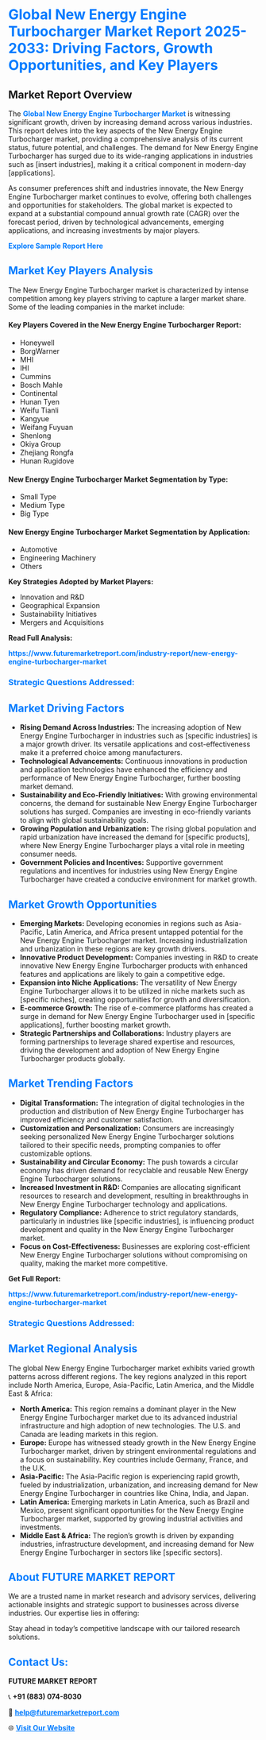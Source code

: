 <h1 style="color: #007BFF;">Global New Energy Engine Turbocharger Market Report 2025-2033: Driving Factors, Growth Opportunities, and Key Players</h1>

<section id="overview">
<h2>Market Report Overview</h2>
<p>The <a href="https://www.futuremarketreport.com/industry-report/new-energy-engine-turbocharger-market" style="color: #007BFF; text-decoration: none;"><strong>Global New Energy Engine Turbocharger Market</strong></a> is witnessing significant growth, driven by increasing demand across various industries. This report delves into the key aspects of the New Energy Engine Turbocharger market, providing a comprehensive analysis of its current status, future potential, and challenges. The demand for New Energy Engine Turbocharger has surged due to its wide-ranging applications in industries such as [insert industries], making it a critical component in modern-day [applications].</p>
<p>As consumer preferences shift and industries innovate, the New Energy Engine Turbocharger market continues to evolve, offering both challenges and opportunities for stakeholders. The global market is expected to expand at a substantial compound annual growth rate (CAGR) over the forecast period, driven by technological advancements, emerging applications, and increasing investments by major players.</p>
</section>

<section id="overview">
<p><a href="https://www.futuremarketreport.com/request-sample/reportId=41084" style="color: #007BFF; text-decoration: none;"><strong>Explore Sample Report Here</strong></a></p>
</section>

<section id="key-players">
<h2 style="color: #007BFF;">Market Key Players Analysis</h2>
<p>The New Energy Engine Turbocharger market is characterized by intense competition among key players striving to capture a larger market share. Some of the leading companies in the market include:</p>
<h4>Key Players Covered in the New Energy Engine Turbocharger Report:</h4>
<ul><li>Honeywell</li><li>BorgWarner</li><li>MHI</li><li>IHI</li><li>Cummins</li><li>Bosch Mahle</li><li>Continental</li><li>Hunan Tyen</li><li>Weifu Tianli</li><li>Kangyue</li><li>Weifang Fuyuan</li><li>Shenlong</li><li>Okiya Group</li><li>Zhejiang Rongfa</li><li>Hunan Rugidove</li></ul>
<h4>New Energy Engine Turbocharger Market Segmentation by Type:</h4>
<ul><li>Small Type</li><li>Medium Type</li><li>Big Type</li></ul>

<h4>New Energy Engine Turbocharger Market Segmentation by Application:</h4>
<ul><li>Automotive</li><li>Engineering Machinery</li><li>Others</li></ul>
<p><strong>Key Strategies Adopted by Market Players:</strong></p>
<ul>
<li>Innovation and R&D</li>
<li>Geographical Expansion</li>
<li>Sustainability Initiatives</li>
<li>Mergers and Acquisitions</li>
</ul>
</section>

<section>
<p><strong>Read Full Analysis: </strong></p><a href="https://www.futuremarketreport.com/industry-report/new-energy-engine-turbocharger-market" style="color: #007BFF; text-decoration: none;"><strong>https://www.futuremarketreport.com/industry-report/new-energy-engine-turbocharger-market</strong></a>
<h3 style="color: #007BFF;">Strategic Questions Addressed:</h3>
</section>

<section id="driving-factors">
<h2 style="color: #007BFF;">Market Driving Factors</h2>
<ul>
<li><strong>Rising Demand Across Industries:</strong> The increasing adoption of New Energy Engine Turbocharger in industries such as [specific industries] is a major growth driver. Its versatile applications and cost-effectiveness make it a preferred choice among manufacturers.</li>
<li><strong>Technological Advancements:</strong> Continuous innovations in production and application technologies have enhanced the efficiency and performance of New Energy Engine Turbocharger, further boosting market demand.</li>
<li><strong>Sustainability and Eco-Friendly Initiatives:</strong> With growing environmental concerns, the demand for sustainable New Energy Engine Turbocharger solutions has surged. Companies are investing in eco-friendly variants to align with global sustainability goals.</li>
<li><strong>Growing Population and Urbanization:</strong> The rising global population and rapid urbanization have increased the demand for [specific products], where New Energy Engine Turbocharger plays a vital role in meeting consumer needs.</li>
<li><strong>Government Policies and Incentives:</strong> Supportive government regulations and incentives for industries using New Energy Engine Turbocharger have created a conducive environment for market growth.</li>
</ul>
</section>

<section id="growth-opportunities">
<h2 style="color: #007BFF;">Market Growth Opportunities</h2>
<ul>
<li><strong>Emerging Markets:</strong> Developing economies in regions such as Asia-Pacific, Latin America, and Africa present untapped potential for the New Energy Engine Turbocharger market. Increasing industrialization and urbanization in these regions are key growth drivers.</li>
<li><strong>Innovative Product Development:</strong> Companies investing in R&D to create innovative New Energy Engine Turbocharger products with enhanced features and applications are likely to gain a competitive edge.</li>
<li><strong>Expansion into Niche Applications:</strong> The versatility of New Energy Engine Turbocharger allows it to be utilized in niche markets such as [specific niches], creating opportunities for growth and diversification.</li>
<li><strong>E-commerce Growth:</strong> The rise of e-commerce platforms has created a surge in demand for New Energy Engine Turbocharger used in [specific applications], further boosting market growth.</li>
<li><strong>Strategic Partnerships and Collaborations:</strong> Industry players are forming partnerships to leverage shared expertise and resources, driving the development and adoption of New Energy Engine Turbocharger products globally.</li>
</ul>
</section>

<section id="trending-factors">
<h2 style="color: #007BFF;">Market Trending Factors</h2>
<ul>
<li><strong>Digital Transformation:</strong> The integration of digital technologies in the production and distribution of New Energy Engine Turbocharger has improved efficiency and customer satisfaction.</li>
<li><strong>Customization and Personalization:</strong> Consumers are increasingly seeking personalized New Energy Engine Turbocharger solutions tailored to their specific needs, prompting companies to offer customizable options.</li>
<li><strong>Sustainability and Circular Economy:</strong> The push towards a circular economy has driven demand for recyclable and reusable New Energy Engine Turbocharger solutions.</li>
<li><strong>Increased Investment in R&D:</strong> Companies are allocating significant resources to research and development, resulting in breakthroughs in New Energy Engine Turbocharger technology and applications.</li>
<li><strong>Regulatory Compliance:</strong> Adherence to strict regulatory standards, particularly in industries like [specific industries], is influencing product development and quality in the New Energy Engine Turbocharger market.</li>
<li><strong>Focus on Cost-Effectiveness:</strong> Businesses are exploring cost-efficient New Energy Engine Turbocharger solutions without compromising on quality, making the market more competitive.</li>
</ul>
</section>

<section>
<p><strong>Get Full Report: </strong></p><a href="https://www.futuremarketreport.com/industry-report/new-energy-engine-turbocharger-market" style="color: #007BFF; text-decoration: none;"><strong>https://www.futuremarketreport.com/industry-report/new-energy-engine-turbocharger-market</strong></a>
<h3 style="color: #007BFF;">Strategic Questions Addressed:</h3>
</section>


<section id="regional-analysis">
<h2 style="color: #007BFF;">Market Regional Analysis</h2>
<p>The global New Energy Engine Turbocharger market exhibits varied growth patterns across different regions. The key regions analyzed in this report include North America, Europe, Asia-Pacific, Latin America, and the Middle East & Africa:</p>
<ul>
<li><strong>North America:</strong> This region remains a dominant player in the New Energy Engine Turbocharger market due to its advanced industrial infrastructure and high adoption of new technologies. The U.S. and Canada are leading markets in this region.</li>
<li><strong>Europe:</strong> Europe has witnessed steady growth in the New Energy Engine Turbocharger market, driven by stringent environmental regulations and a focus on sustainability. Key countries include Germany, France, and the U.K.</li>
<li><strong>Asia-Pacific:</strong> The Asia-Pacific region is experiencing rapid growth, fueled by industrialization, urbanization, and increasing demand for New Energy Engine Turbocharger in countries like China, India, and Japan.</li>
<li><strong>Latin America:</strong> Emerging markets in Latin America, such as Brazil and Mexico, present significant opportunities for the New Energy Engine Turbocharger market, supported by growing industrial activities and investments.</li>
<li><strong>Middle East & Africa:</strong> The region’s growth is driven by expanding industries, infrastructure development, and increasing demand for New Energy Engine Turbocharger in sectors like [specific sectors].</li>
</ul>
</section>

<footer>
<h2 style="color: #007BFF;">About FUTURE MARKET REPORT</h2>
<p>We are a trusted name in market research and advisory services, delivering actionable insights and strategic support to businesses across diverse industries. Our expertise lies in offering:</p>

<p>Stay ahead in today’s competitive landscape with our tailored research solutions.</p>

<h2 style="color: #007BFF;">Contact Us:</h2>
<p><strong>FUTURE MARKET REPORT</strong></p>
<p>📞 <strong>+91 (883) 074-8030</strong></p>
<p>📧 <strong><a href="mailto:help@futuremarketreport.com" style="color: #007BFF;">help@futuremarketreport.com</a></strong></p>
<p>🌐 <strong><a href="https://www.futuremarketreport.com/" style="color: #007BFF;">Visit Our Website</a></strong></p>
</footer>